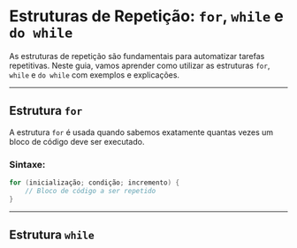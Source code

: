 # Estruturas de Repetição: `for`, `while` e `do while`

As estruturas de repetição são fundamentais para automatizar tarefas repetitivas. Neste guia, vamos aprender como utilizar as estruturas `for`, `while` e `do while` com exemplos e explicações.

---

## Estrutura `for`

A estrutura `for` é usada quando sabemos exatamente quantas vezes um bloco de código deve ser executado.

### Sintaxe:

```c
for (inicialização; condição; incremento) {
    // Bloco de código a ser repetido
}
```
---

## Estrutura `while`
